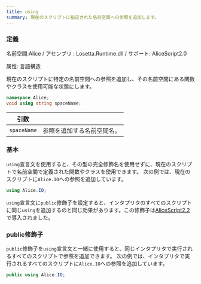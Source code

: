 ```yaml
---
title: using
summary: 現在のスクリプトに指定された名前空間への参照を追加します。
---
```

### 定義
名前空間:Alice / アセンブリ : Losetta.Runtime.dll / サポート: AliceScript2.0

属性: 言語構造

現在のスクリプトに特定の名前空間への参照を追加し、その名前空間にある関数やクラスを使用可能な状態にします。

```cs title="AliceScript"
namespace Alice;
void using string spaceName;
```

|引数| |
|-|-|
|`spaceName`| 参照を追加する名前空間名。|
### 基本
`using`宣言文を使用すると、その型の完全修飾名を使用せずに、現在のスクリプトで名前空間で定義された関数やクラスを使用できます。
次の例では、現在のスクリプトに`Alice.IO`への参照を追加しています。

```cs title="AliceScript"
using Alice.IO;
```

`using`宣言文に`public`修飾子を設定すると、インタプリタのすべてのスクリプトに同じ`using`を追加するのと同じ効果があります。この修飾子は[AliceScript2.2](../../changelog/2-2.md)で導入されました。

### public修飾子
`public`修飾子を`using`宣言文と一緒に使用すると、同じインタプリタで実行されるすべてのスクリプトで参照を追加できます。
次の例では、インタプリタで実行されるすべてのスクリプトに`Alice.IO`への参照を追加しています。

```cs title="AliceScript"
public using Alice.IO;
```